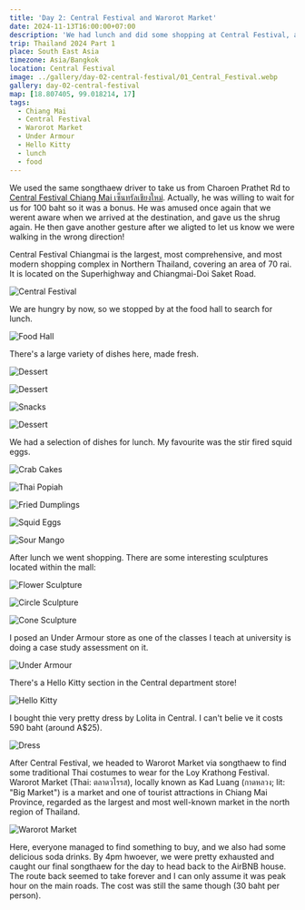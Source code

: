 ```yaml
---
title: 'Day 2: Central Festival and Warorot Market'
date: 2024-11-13T16:00:00+07:00
description: 'We had lunch and did some shopping at Central Festival, and then headed to Warorot Market to buy some traditional Thai costumes for the Loy Krathong Festival.'
trip: Thailand 2024 Part 1
place: South East Asia
timezone: Asia/Bangkok
location: Central Festival
image: ../gallery/day-02-central-festival/01_Central_Festival.webp
gallery: day-02-central-festival
map: [18.807405, 99.018214, 17]
tags:
  - Chiang Mai
  - Central Festival
  - Warorot Market
  - Under Armour
  - Hello Kitty
  - lunch
  - food
---
```


We used the same songthaew driver to take us from Charoen Prathet Rd to [Central Festival Chiang Mai
เซ็นทรัลเชียงใหม่](https://www.central.co.th/en/store/central-festival-chiangmai). Actually, he was willing to wait for us for 100 baht so it was a bonus. He was amused once again that we werent aware when we arrived at the destination, and gave us the shrug again. He then gave another gesture after we aligted to let us know we were walking in the wrong direction!

Central Festival Chiangmai is the largest, most comprehensive, and most modern shopping complex in Northern Thailand, covering an area of 70 rai. It is located on the Superhighway and Chiangmai-Doi Saket Road.

![Central Festival](../gallery/day-02-central-festival/01_Central_Festival.webp)

We are hungry by now, so we stopped by at the food hall to search for lunch.

![Food Hall](../gallery/day-02-central-festival/02_Food_Hall.webp)

There's a large variety of dishes here, made fresh.

![Dessert](../gallery/day-02-central-festival/03_Making_Dessert.webp)

![Dessert](../gallery/day-02-central-festival/05_Making_Dessert.webp)

![Snacks](../gallery/day-02-central-festival/06_Thai_Snacks.webp)

![Dessert](../gallery/day-02-central-festival/07_Thai_Desserts.webp)

We had a selection of dishes for lunch. My favourite was the stir fired squid eggs.

![Crab Cakes](../gallery/day-02-central-festival/08_Crab_Cakes.webp)

![Thai Popiah](../gallery/day-02-central-festival/09_Thai_Popiah.webp)

![Fried Dumplings](../gallery/day-02-central-festival/10_Fried_Dumplings.webp)

![Squid Eggs](../gallery/day-02-central-festival/11_Squid_Eggs.webp)

![Sour Mango](../gallery/day-02-central-festival/12_Sour_Mango.webp)

After lunch we went shopping. There are some interesting sculptures located within the mall:

![Flower Sculpture](../gallery/day-02-central-festival/13_Flower_Sculpture.webp)

![Circle Sculpture](../gallery/day-02-central-festival/17_Circle_Sculpture.webp)

![Cone Sculpture](../gallery/day-02-central-festival/18_Cone_Sculpture.webp)

I posed an Under Armour store as one of the classes I teach at university is doing a case study assessment on it.

![Under Armour](../gallery/day-02-central-festival/14_Under_Armour.webp)

There's a Hello Kitty section in the Central department store!

![Hello Kitty](../gallery/day-02-central-festival/16_Hello_Kitty.webp)

I bought thie very pretty dress by Lolita in Central. I can't belie ve it costs 590 baht (around A$25).

![Dress](../gallery/day-02-central-festival/15_Dress.webp)

After Central Festival, we headed to Warorot Market via songthaew to find some traditional Thai costumes to wear for the Loy Krathong Festival. Warorot Market (Thai: ตลาดวโรรส), locally known as Kad Luang (กาดหลวง; lit: "Big Market") is a market and one of tourist attractions in Chiang Mai Province, regarded as the largest and most well-known market in the north region of Thailand.

![Warorot Market](../gallery/day-02-central-festival/19_Warorot_Market.webp)

Here, everyone managed to find something to buy, and we also had some delicious soda drinks. By 4pm hwoever, we were pretty exhausted and caught our final songthaew for the day to head back to the AirBNB house. The route back seemed to take forever and I can only assume it was peak hour on the main roads. The cost was still the same though (30 baht per person).
